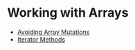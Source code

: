 # Working with Arrays

* [Avoiding Array Mutations](mutator-methods.md)
* [Iterator Methods](iterator-methods.md)
